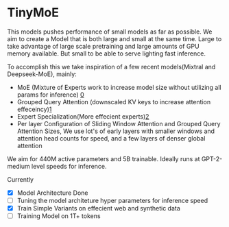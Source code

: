 # TinyMoE

This models pushes performance of small models as far as possible. We aim to create a Model that is both large and small at the same time. Large to take advantage of large scale pretraining and large amounts of GPU memory available. But small to be able to serve lighting fast inference.

To accomplish this we take inspiration of a few recent models(Mixtral and Deepseek-MoE), mainly:

- MoE (Mixture of Experts work to increase model size without utilizing all params for inference) [0](https://huggingface.co/blog/moe#when-to-use-sparse-moes-vs-dense-models)
- Grouped Query Attention (downscaled KV keys to increase attention effeceincy)[1](https://arxiv.org/abs/2305.13245v3)
- Expert Specialization(More effecient experts)[2](https://arxiv.org/pdf/2401.06066.pdf)
- Per layer Configuration of Sliding Window Attention and Grouped Query Attention Sizes, We use lot's of early layers with smaller windows and attention head counts for speed, and a few layers of denser global attention

We aim for 440M active parameters and 5B trainable. Ideally runs at GPT-2-medium level speeds for inference.

Currently
- [x] Model Architecture Done
- [ ] Tuning the model architeture hyper parameters for inference speed
- [x] Train Simple Variants on effecient web and synthetic data
- [ ] Training Model on 1T+ tokens

